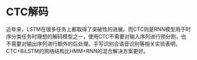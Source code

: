 # CTC解码

近年来，LSTM在很多任务上都取得了突破性的进展。而CTC则是RNN模型用于时序分类任务时理想的解码模型之一，使用CTC不需要对输入序列进行预分割，也不需要对输出序列进行额外的后处理。手写识别合语音识别等相关实验表明，CTC+BiLSTM的网络结构比HMM+RNN的混合解决方案更好。

